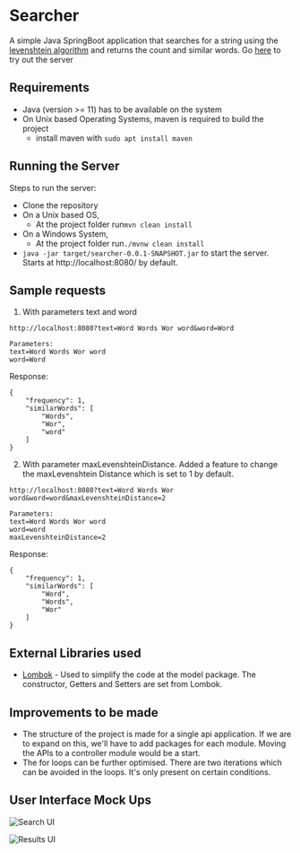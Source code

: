 # Searcher
A simple Java SpringBoot application that searches for a string using the [levenshtein algorithm](https://en.wikipedia.org/wiki/Levenshtein_distance) and returns the count and similar words.
Go [here](https://searcher-maven.herokuapp.com/?text=Word&word=word) to try out the server

## Requirements

* Java (version >= 11) has to be available on the system
* On Unix based Operating Systems, maven is required to build the project
  * install maven with `sudo apt install maven`
## Running the Server
Steps to run the server:
* Clone the repository
* On a Unix based OS,
    * At the project folder run`mvn clean install`
* On a Windows System, 
    * At the project folder run`./mvnw clean install`
* `java -jar target/searcher-0.0.1-SNAPSHOT.jar` to start the server. Starts at http://localhost:8080/ by default.

## Sample requests
1. With parameters text and word
```
http://localhost:8080?text=Word Words Wor word&word=Word

Parameters:
text=Word Words Wor word
word=Word
```
Response:
```
{
    "frequency": 1,
    "similarWords": [
        "Words",
        "Wor",
        "word"
    ]
}
```
2. With parameter maxLevenshteinDistance. Added a feature to change the maxLevenshtein Distance which is set to 1 by default.
```
http://localhost:8080?text=Word Words Wor word&word=word&maxLevenshteinDistance=2

Parameters:
text=Word Words Wor word
word=word
maxLevenshteinDistance=2
```
Response:
```
{
    "frequency": 1,
    "similarWords": [
        "Word",
        "Words",
        "Wor"
    ]
}
```

## External Libraries used
* [Lombok](https://projectlombok.org/) - Used to simplify the code at the model package.
  The constructor, Getters and Setters are set from Lombok.

## Improvements to be made
* The structure of the project is made for a single api application.
  If we are to expand on this, we'll have to add packages for each module.
  Moving the APIs to a controller module would be a start.
* The for loops can be further optimised. There are two iterations which can be avoided in the loops. It's only present on certain conditions.

## User Interface Mock Ups
![Search UI](https://raw.githubusercontent.com/shawnThottan/searcher/master/UI/Search.png)

![Results UI](https://raw.githubusercontent.com/shawnThottan/searcher/master/UI/Result.png)
